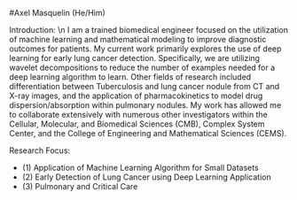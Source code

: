 
#Axel Masquelin (He/Him)

Introduction: \n
I am a trained biomedical engineer focused on the utilization of machine learning and mathematical modeling to improve diagnostic outcomes for patients. My current work primarily explores the use of deep learning for early lung cancer detection. Specifically, we are utilizing wavelet decompositions to reduce the number of examples needed for a deep learning algorithm to learn. Other fields of research included differentiation between Tuberculosis and lung cancer nodule from CT and X-ray images, and the application of pharmacokinetics to model drug dispersion/absorption within pulmonary nodules. My work has allowed me to collaborate extensively with numerous other investigators within the Cellular, Molecular, and Biomedical Sciences (CMB), Complex System Center, and the College of Engineering and Mathematical Sciences (CEMS).

Research Focus:
  - (1) Application of Machine Learning Algorithm for Small Datasets
  - (2) Early Detection of Lung Cancer using Deep Learning Application
  - (3) Pulmonary and Critical Care
 

